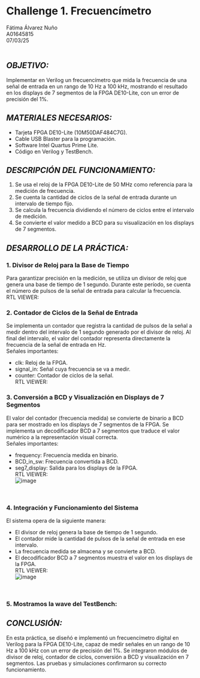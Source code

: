 # Challenge 1. Frecuencímetro
Fátima Álvarez Nuño <br/>
A01645815 <br/>
07/03/25 <br/>
<br/>

## *OBJETIVO:* <br/>
Implementar en Verilog un frecuencímetro que mida la frecuencia de una señal de entrada en un rango de 10 Hz a 100 kHz, mostrando el resultado en los displays de 7 segmentos de la FPGA DE10-Lite, con un error de precisión del 1%.  <br/>

## *MATERIALES NECESARIOS:* <br/>
* Tarjeta FPGA DE10-Lite (10M50DAF484C7G). <br/>
* Cable USB Blaster para la programación. <br/>
* Software Intel Quartus Prime Lite. <br/>
* Código en Verilog y TestBench. <br/>

## *DESCRIPCIÓN DEL FUNCIONAMIENTO:* <br/>
1. Se usa el reloj de la FPGA DE10-Lite de 50 MHz como referencia para la medición de frecuencia. <br/>
2. Se cuenta la cantidad de ciclos de la señal de entrada durante un intervalo de tiempo fijo. <br/>
3. Se calcula la frecuencia dividiendo el número de ciclos entre el intervalo de medición. <br/>
4. Se convierte el valor medido a BCD para su visualización en los displays de 7 segmentos. <br/>

## *DESARROLLO DE LA PRÁCTICA:* <br/>
### 1. Divisor de Reloj para la Base de Tiempo <br/>
Para garantizar precisión en la medición, se utiliza un divisor de reloj que genera una base de tiempo de 1 segundo. Durante este período, se cuenta el número de pulsos de la señal de entrada para calcular la frecuencia. <br/>
RTL VIEWER: <br/>

### 2. Contador de Ciclos de la Señal de Entrada <br/>
Se implementa un contador que registra la cantidad de pulsos de la señal a medir dentro del intervalo de 1 segundo generado por el divisor de reloj. Al final del intervalo, el valor del contador representa directamente la frecuencia de la señal de entrada en Hz. <br/>
Señales importantes: <br/>
* clk: Reloj de la FPGA. <br/>
* signal_in: Señal cuya frecuencia se va a medir. <br/>
* counter: Contador de ciclos de la señal. <br/>
RTL VIEWER: <br/>

### 3. Conversión a BCD y Visualización en Displays de 7 Segmentos <br/>
El valor del contador (frecuencia medida) se convierte de binario a BCD para ser mostrado en los displays de 7 segmentos de la FPGA. Se implementa un decodificador BCD a 7 segmentos que traduce el valor numérico a la representación visual correcta. <br/>
Señales importantes: <br/>
* frequency: Frecuencia medida en binario. <br/>
* BCD_in_sw: Frecuencia convertida a BCD. <br/>
* seg7_display: Salida para los displays de la FPGA. <br/>
RTL VIEWER: <br/>
![image](https://github.com/user-attachments/assets/ec78266d-7ca5-4cfc-aa81-bd419491852b)
 <br/>

### 4. Integración y Funcionamiento del Sistema <br/>
El sistema opera de la siguiente manera: <br/>
* El divisor de reloj genera la base de tiempo de 1 segundo. <br/>
* El contador mide la cantidad de pulsos de la señal de entrada en ese intervalo. <br/>
* La frecuencia medida se almacena y se convierte a BCD. <br/>
* El decodificador BCD a 7 segmentos muestra el valor en los displays de la FPGA. <br/>
RTL VIEWER: <br/>
![image](https://github.com/user-attachments/assets/80bdf1fa-f3c2-4f1e-9fdd-d6847814e14c)
<br/>

### 5. Mostramos la wave del TestBench: <br/>

## *CONCLUSIÓN:* <br/>
En esta práctica, se diseñó e implementó un frecuencímetro digital en Verilog para la FPGA DE10-Lite, capaz de medir señales en un rango de 10 Hz a 100 kHz con un error de precisión del 1%. Se integraron módulos de divisor de reloj, contador de ciclos, conversión a BCD y visualización en 7 segmentos. Las pruebas y simulaciones confirmaron su correcto funcionamiento.
